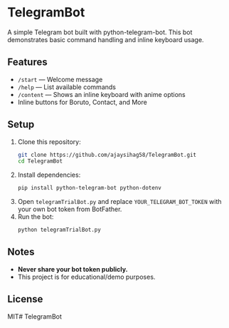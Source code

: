 # TelegramBot

A simple Telegram bot built with python-telegram-bot. This bot demonstrates basic command handling and inline keyboard usage.

## Features
- `/start` — Welcome message
- `/help` — List available commands
- `/content` — Shows an inline keyboard with anime options
- Inline buttons for Boruto, Contact, and More

## Setup
1. Clone this repository:
   ```sh
   git clone https://github.com/ajaysihag58/TelegramBot.git
   cd TelegramBot
   ```
2. Install dependencies:
   ```sh
   pip install python-telegram-bot python-dotenv
   ```
3. Open `telegramTrialBot.py` and replace `YOUR_TELEGRAM_BOT_TOKEN` with your own bot token from BotFather.
4. Run the bot:
   ```sh
   python telegramTrialBot.py
   ```

## Notes
- **Never share your bot token publicly.**
- This project is for educational/demo purposes.

## License
MIT# TelegramBot
